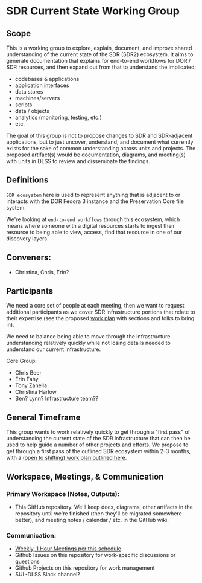# SDR Current State Working Group

## Scope

This is a working group to explore, explain, document, and improve shared understanding of the current state of the SDR (SDR2) ecosystem. It aims to generate documentation that explains for end-to-end workflows for DOR / SDR resources, and then expand out from that to understand the implicated:
- codebases & applications
- application interfaces
- data stores
- machines/servers
- scripts
- data / objects
- analytics (monitoring, testing, etc.)
- etc.

The goal of this group is not to propose changes to SDR and SDR-adjacent applications, but to just uncover, understand, and document what currently exists for the sake of common understanding across units and projects. The proposed artifact(s) would be documentation, diagrams, and meeting(s) with units in DLSS to review and disseminate the findings.

## Definitions

`SDR ecosystem` here is used to represent anything that is adjacent to or interacts with the DOR Fedora 3 instance and the Preservation Core file system.

We're looking at `end-to-end workflows` through this ecosystem, which means where someone with a digital resources starts to ingest their resource to being able to view, access, find that resource in one of our discovery layers.

## Conveners:

* Christina, Chris, Erin?

## Participants

We need a core set of people at each meeting, then we want to request additional participants as we cover SDR infrastructure portions that relate to their expertise (see the proposed [work plan](WORKPLAN.md) with sections and folks to bring in).

We need to balance being able to move through the infrastructure understanding relatively quickly while not losing details needed to understand our current infrastructure.

Core Group:
- Chris Beer
- Erin Fahy
- Tony Zanella
- Christina Harlow
- Ben? Lynn? Infrastructure team??

## General Timeframe

This group wants to work relatively quickly to get through a "first pass" of understanding the current state of the SDR infrastructure that can then be used to help guide a number of other projects and efforts. We propose to get through a first pass of the outlined SDR ecosystem within 2-3 months, with a [(open to shifting) work plan outlined here](WORKPLAN.md).

## Workspace, Meetings, & Communication

### Primary Workspace (Notes, Outputs):

- This GitHub repository. We'll keep docs, diagrams, other artifacts in the repository until we're finished (then they'll be migrated somewhere better), and meeting notes / calendar / etc. in the GitHub wiki.

### Communication:

- [Weekly, 1 Hour Meetings per this schedule](WORKPLAN.md)
- Github Issues on this repository for work-specific discussions or questions
- Github Projects on this repository for work management
- SUL-DLSS Slack channel?
